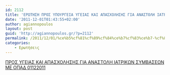 ```yaml
---
id: 2112
title: 'ΕΡΩΤΗΣΗ ΠΡΟΣ ΥΠΟΥΡΓΕΙΑ ΥΓΕΙΑΣ ΚΑΙ ΑΠΑΣΧΟΛΗΣΗΣ ΓΙΑ ΑΝΑΣΤΟΛΗ ΙΑΤΡΙΚΩΝ ΣΥΜΒΑΣΕΩΝ ΜΕ ΟΠΑΔ 1-12-2011'
date: '2011-12-01T01:43:55+02:00'
author: agiannopoulos
layout: post
guid: 'http://agiannopoulos.gr/?p=2112'
permalink: /2011/12/01/%ce%b5%cf%81%cf%89%cf%84%ce%b7%cf%83%ce%b7-%cf%80%cf%81%ce%bf%cf%83-%cf%85%cf%80%ce%bf%cf%85%cf%81%ce%b3%ce%b5%ce%b9%ce%b1-%cf%85%ce%b3%ce%b5%ce%b9%ce%b1%cf%83-%ce%ba%ce%b1%ce%b9-%ce%b1%cf%80%ce%b1/
categories:
    - Ερωτήσεις
---
```


[ΠΡΟΣ ΥΓΕΙΑΣ ΚΑΙ ΑΠΑΣΧΟΛΗΣΗΣ ΓΙΑ ΑΝΑΣΤΟΛΗ ΙΑΤΡΙΚΩΝ ΣΥΜΒΑΣΕΩΝ ΜΕ ΟΠΑΔ 01122011](/wp-content/uploads/2012/04/cf80cf81cebfcf83-cf85ceb3ceb5ceb9ceb1cf83-cebaceb1ceb9-ceb1cf80ceb1cf83cf87cebfcebbceb7cf83ceb7cf83-ceb3ceb9ceb1-ceb1cebdceb1cf83cf84.doc)